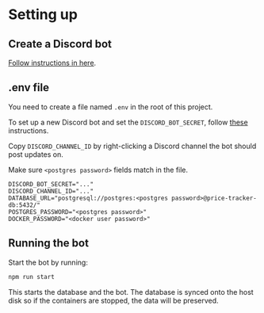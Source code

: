 # Setting up

## Create a Discord bot

[Follow instructions in here](./discord_bot.md).

## .env file

You need to create a file named `.env` in the root of this project.

To set up a new Discord bot and set the `DISCORD_BOT_SECRET`, follow
[these](./discord_bot.md) instructions.

Copy `DISCORD_CHANNEL_ID` by right-clicking a Discord channel the bot should
post updates on.

Make sure `<postgres password>` fields match in the file.

```
DISCORD_BOT_SECRET="..."
DISCORD_CHANNEL_ID="..."
DATABASE_URL="postgresql://postgres:<postgres password>@price-tracker-db:5432/"
POSTGRES_PASSWORD="<postgres password>"
DOCKER_PASSWORD="<docker user password>"
```

## Running the bot

Start the bot by running:

```bash
npm run start
```

This starts the database and the bot. The database is synced onto the host disk
so if the containers are stopped, the data will be preserved.
